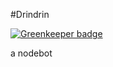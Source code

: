 #Drindrin

[![Greenkeeper badge](https://badges.greenkeeper.io/albinotonnina/drindrin.svg)](https://greenkeeper.io/)

a nodebot